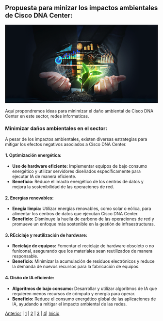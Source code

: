 ## Propuesta para minizar los impactos ambientales de Cisco DNA Center:
![alt text](../Imagenes/1250668.png)

Aquí propondremos ideas para minimizar el daño ambiental de Cisco DNA Center en este sector, redes informaticas.

### Minimizar daños ambientales en el sector:
A pesar de los impactos ambientales, existen diversas estrategias para mitigar los efectos negativos asociados a Cisco DNA Center.

#### 1. Optimización energética:
- **Uso de hardware eficiente:** Implementar equipos de bajo consumo energético y utilizar servidores diseñados específicamente para ejecutar IA de manera eficiente.
- **Beneficio:** Reduce el imacto energético de los centros de datos y mejora la sostenibilidad de las operaciones de red.

#### 2. Energías renovables:
- **Enegía limpia:** Utilizar energías renovables, como solar o eólica, para alimentar los centros de datos que ejecutan Cisco DNA Center.
- **Beneficio:** Disminuye la huella de carbono de las operaciones de red y promueve un enfoque más sostenible en la gestión de infraestructuras.

#### 3. REciclaje y reutilización de hardware:
- **Reciclaje de equipos:** Fomentar el reciclaje de hardware obsoleto o no funiconal, asegurando que los materiales sean reutilizados de manera responsable.
- **Beneficio:** Minimizar la acumulación de residuos electrónicos y reduce la demanda de nuevos recursos para la fabricación de equipos.

#### 4. Disño de IA eficiente:
- **Algoritmos de bajo consumo:** Desarrollar y utilizar algoritmos de IA que requieren menos recursos de cómputo y energía para operar.
- **Beneficio:** Reduce el consumo energético global de las aplicaciones de IA, ayudando a mitigar el impacto ambiental de las redes.


[Anterior](./impactoSector3.md) | [1](./aplicacionesIA3.md) | [2](./impactoAmbiental3.md) | [3](./impactoSector3.md) | [4](./minimizar3.md)| [Inicio](../XARXES.md)
